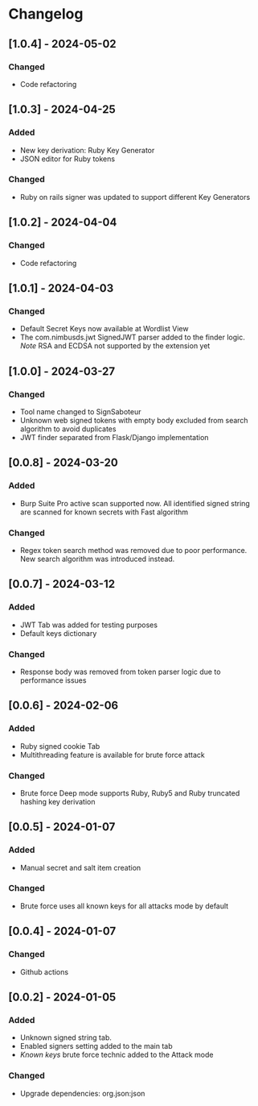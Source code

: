 # Changelog

## [1.0.4] - 2024-05-02

### Changed

- Code refactoring

## [1.0.3] - 2024-04-25

### Added

- New key derivation: Ruby Key Generator
- JSON editor for Ruby tokens

### Changed

- Ruby on rails signer was updated to support different Key Generators

## [1.0.2] - 2024-04-04

### Changed

- Code refactoring

## [1.0.1] - 2024-04-03

### Changed

- Default Secret Keys now available at Wordlist View
- The com.nimbusds.jwt SignedJWT parser added to the finder logic. _Note_ RSA and ECDSA not supported by the extension yet


## [1.0.0] - 2024-03-27

### Changed

- Tool name changed to SignSaboteur
- Unknown web signed tokens with empty body excluded from search algorithm to avoid duplicates
- JWT finder separated from Flask/Django implementation

## [0.0.8] - 2024-03-20

### Added

- Burp Suite Pro active scan supported now. All identified signed string are scanned for known secrets with Fast algorithm

### Changed

- Regex token search method was removed due to poor performance. New search algorithm was introduced instead.

## [0.0.7] - 2024-03-12

### Added

- JWT Tab was added for testing purposes
- Default keys dictionary

### Changed

- Response body was removed from token parser logic due to performance issues

## [0.0.6] - 2024-02-06

### Added

- Ruby signed cookie Tab
- Multithreading feature is available for brute force attack

### Changed

- Brute force Deep mode supports Ruby, Ruby5 and Ruby truncated hashing key derivation

## [0.0.5] - 2024-01-07

### Added

- Manual secret and salt item creation

### Changed

- Brute force uses all known keys for all attacks mode by default

## [0.0.4] - 2024-01-07

### Changed

- Github actions

## [0.0.2] - 2024-01-05

### Added

- Unknown signed string tab.
- Enabled signers setting added to the main tab
- _Known keys_ brute force technic added to the Attack mode

### Changed

- Upgrade dependencies: org.json:json 